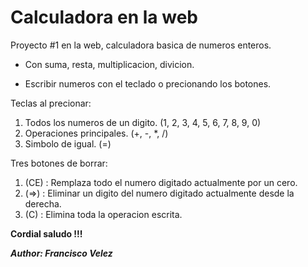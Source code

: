 # Calculadora en la web
Proyecto #1 en la web, calculadora basica de numeros enteros.

* Con suma, resta, multiplicacion, divicion.

* Escribir numeros con el teclado o precionando los botones.

Teclas al precionar: 
1. Todos los numeros de un digito. (1, 2, 3, 4, 5, 6, 7, 8, 9, 0)
2. Operaciones principales. (+, -, *, /)
2. Simbolo de igual. (=)

Tres botones de borrar: 
1. (CE) : Remplaza todo el numero digitado actualmente por un cero.
2. (=>) : Eliminar un digito del numero digitado actualmente desde la derecha.
3. (C) : Elimina toda la operacion escrita.

**Cordial saludo !!!**


**<cite>Author: Francisco Velez</cite>**
